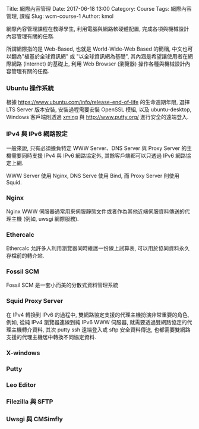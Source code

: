 Title: 網際內容管理
Date: 2017-06-18 13:00
Category: Course
Tags: 網際內容管理, 課程
Slug: wcm-course-1
Author: kmol

網際內容管理課程在教導學生, 利用電腦與網路軟硬體配置, 完成各項與機械設計內容管理有關的任務.

<!-- PELICAN_END_SUMMARY -->

所謂網際指的是 Web-Based, 也就是 World-Wide-Web Based 的簡稱, 中文也可以翻為"植基於全球資訊網" 或 "以全球資訊網為基礎", 其內涵是希望讓使用者在網際網路 (Internet) 的基礎上, 利用 Web Browser (瀏覽器) 操作各種與機械設計內容管理有關的任務.

### Ubuntu 操作系統

根據 https://www.ubuntu.com/info/release-end-of-life 的生命週期年限, 選擇 LTS Server 版本安裝, 安裝過程需要安裝 OpenSSL 模組, 以及 ubuntu-desktop, Windows 客戶端則透過 <a href="https://sourceforge.net/projects/xming/">xming</a> 與 <a href="http://www.putty.org/">http://www.putty.org/</a> 進行安全的遠端登入.

### IPv4 與 IPv6 網路設定

一般來說, 只有必須擔負特定 WWW Server、DNS Server 與 Proxy Server 的主機需要同時支援 IPv4 與 IPv6 網路協定外, 其餘客戶端都可以只透過 IPv6 網路協定上網.

 WWW Server 使用 Nginx, DNS Serve 使用 Bind, 而 Proxy Server 則使用 Squid.

### Nginx

Nginx WWW 伺服器通常用來伺服靜態文件或者作為其他近端伺服資料傳送的代理主機 (例如, uwsgi 網際服務).

### Ethercalc

Ethercalc 允許多人利用瀏覽器同時維護一份線上試算表, 可以用於協同資料永久存檔前的轉介站.

### Fossil SCM

Fossil SCM 是一套小而美的分散式資料管理系統

### Squid Proxy Server

在 IPv4 轉換到 IPv6 的過程中, 雙網路協定支援的代理主機扮演非常重要的角色, 例如, 從純 IPv4 瀏覽器連線到純 IPv6 WWW 伺服器, 就需要透過雙網路協定的代理主機轉介資料, 其次 putty ssh 遠端登入或 sftp 安全資料傳送, 也都需要雙網路支援的代理主機居中轉換不同協定資料.

### X-windows

### Putty

### Leo Editor

### Filezilla 與 SFTP

### Uwsgi 與 CMSimfly
